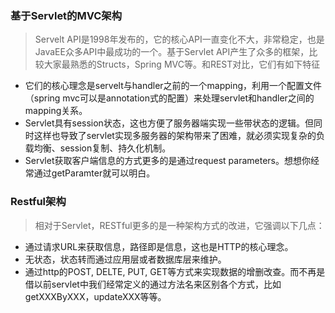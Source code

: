 ### 基于Servlet的MVC架构
> Servelt API是1998年发布的，它的核心API一直变化不大，非常稳定，也是JavaEE众多API中最成功的一个。基于Servlet API产生了众多的框架，比较大家最熟悉的Structs，Spring MVC等。和REST对比，它们有如下特征

* 它们的核心理念是servelt与handler之前的一个mapping，利用一个配置文件（spring mvc可以是annotation式的配置）来处理servlet和handler之间的mapping关系。
* Servlet具有session状态，这也方便了服务器端实现一些带状态的逻辑。但同时这样也导致了servlet实现多服务器的架构带来了困难，就必须实现复杂的负载均衡、session复制、持久化机制。
* Servlet获取客户端信息的方式更多的是通过request parameters。想想你经常通过getParamter就可以明白。


### Restful架构
> 相对于Servlet，RESTful更多的是一种架构方式的改进，它强调以下几点：

* 通过请求URL来获取信息，路径即是信息，这也是HTTP的核心理念。
* 无状态，状态转而通过应用层或者数据库层来维护。
* 通过http的POST, DELTE, PUT, GET等方式来实现数据的增删改查。而不再是借以前servlet中我们经常定义的通过方法名来区别各个方式，比如getXXXByXXX，updateXXX等等。